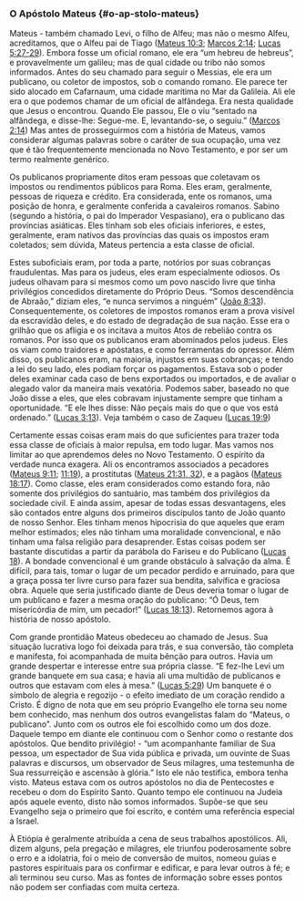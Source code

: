 ### O Apóstolo Mateus {#o-ap-stolo-mateus}

Mateus - também chamado Levi, o filho de Alfeu; mas não o mesmo Alfeu, acreditamos, que o Alfeu pai de Tiago ([Mateus 10:3](http://bibliaonline.com.br/acf/mt/10/3); [Marcos 2:14](http://bibliaonline.com.br/acf/mc/2/14); [Lucas 5:27-29](http://bibliaonline.com.br/acf/lc/5/27-29)). Embora fosse um oficial romano, ele era “um hebreu de hebreus”, e provavelmente um galileu; mas de qual cidade ou tribo não somos informados. Antes do seu chamado para seguir o Messias, ele era um publicano, ou coletor de impostos, sob o comando romano. Ele parece ter sido alocado em Cafarnaum, uma cidade marítima no Mar da Galileia. Ali ele era o que podemos chamar de um oficial de alfândega. Era nesta qualidade que Jesus o encontrou. Quando Ele passou, Ele o viu “sentado na alfândega, e disse-lhe: Segue-me. E, levantando-se, o seguiu.” ([Marcos 2:14](http://bibliaonline.com.br/acf/mc/2/14)) Mas antes de prosseguirmos com a história de Mateus, vamos considerar algumas palavras sobre o caráter de sua ocupação, uma vez que é tão frequentemente mencionada no Novo Testamento, e por ser um termo realmente genérico.

Os publicanos propriamente ditos eram pessoas que coletavam os impostos ou rendimentos públicos para Roma. Eles eram, geralmente, pessoas de riqueza e crédito. Era considerada, ente os romanos, uma posição de honra, e geralmente conferida a cavaleiros romanos. Sabino (segundo a história, o pai do Imperador Vespasiano), era o publicano das províncias asiáticas. Eles tinham sob eles oficiais inferiores, e estes, geralmente, eram nativos das províncias das quais os impostos eram coletados; sem dúvida, Mateus pertencia a esta classe de oficial.

Estes suboficiais eram, por toda a parte, notórios por suas cobranças fraudulentas. Mas para os judeus, eles eram especialmente odiosos. Os judeus olhavam para si mesmos como um povo nascido livre que tinha privilégios concedidos diretamente do Próprio Deus. “Somos descendência de Abraão,” diziam eles, “e nunca servimos a ninguém” ([João 8:33](http://bibliaonline.com.br/acf/jo/8/33)). Consequentemente, os coletores de impostos romanos eram a prova visível da escravidão deles, e do estado de degradação de sua nação. Esse era o grilhão que os afligia e os incitava a muitos Atos de rebelião contra os romanos. Por isso que os publicanos eram abominados pelos judeus. Eles os viam como traidores e apóstatas, e como ferramentas do opressor. Além disso, os publicanos eram, na maioria, injustos em suas cobranças; e tendo a lei do seu lado, eles podiam forçar os pagamentos. Estava sob o poder deles examinar cada caso de bens exportados ou importados, e de avaliar o alegado valor da maneira mais vexatória. Podemos saber, baseado no que João disse a eles, que eles cobravam injustamente sempre que tinham a oportunidade. “E ele lhes disse: Não peçais mais do que o que vos está ordenado.” ([Lucas 3:13](http://bibliaonline.com.br/acf/lc/3/13)). Veja também o caso de Zaqueu ([Lucas 19:9](http://bibliaonline.com.br/acf/lc/19/9))

Certamente essas coisas eram mais do que suficientes para trazer toda essa classe de oficiais à maior repulsa, em todo lugar. Mas vamos nos limitar ao que aprendemos deles no Novo Testamento. O espírito da verdade nunca exagera. Ali os encontramos associados a pecadores ([Mateus 9:11](http://bibliaonline.com.br/acf/mt/9/11); [11:19](http://bibliaonline.com.br/acf/mt/11/19)), a prostitutas ([Mateus 21:31, 32](http://bibliaonline.com.br/acf/mt/21/31,32)), e a pagãos ([Mateus 18:17](http://bibliaonline.com.br/acf/mt/18/17)). Como classe, eles eram considerados como estando fora, não somente dos privilégios do santuário, mas também dos privilégios da sociedade civil. E ainda assim, apesar de todas essas desvantagens, eles são contados entre alguns dos primeiros discípulos tanto de João quanto de nosso Senhor. Eles tinham menos hipocrisia do que aqueles que eram melhor estimados; eles não tinham uma moralidade convencional, e não tinham uma falsa religião para desaprender. Estas coisas podem ser bastante discutidas a partir da parábola do Fariseu e do Publicano ([Lucas 18](http://bibliaonline.com.br/acf/lc/18)). A bondade convencional é um grande obstáculo à salvação da alma. É difícil, para tais, tomar o lugar de um pecador perdido e arruinado, para que a graça possa ter livre curso para fazer sua bendita, salvífica e graciosa obra. Aquele que seria justificado diante de Deus deveria tomar o lugar de um publicano e fazer a mesma oração do publicano: “Ó Deus, tem misericórdia de mim, um pecador!” ([Lucas 18:13](http://bibliaonline.com.br/acf/lc/18/13)). Retornemos agora à história de nosso apóstolo.

Com grande prontidão Mateus obedeceu ao chamado de Jesus. Sua situação lucrativa logo foi deixada para trás, e sua conversão, tão completa e manifesta, foi acompanhada de muita bênção para outros. Havia um grande despertar e interesse entre sua própria classe. “E fez-lhe Levi um grande banquete em sua casa; e havia ali uma multidão de publicanos e outros que estavam com eles à mesa.” ([Lucas 5:29](http://bibliaonline.com.br/acf/lc/5/29)) Um banquete é o símbolo de alegria e regozijo - o efeito imediato de um coração rendido a Cristo. É digno de nota que em seu próprio Evangelho ele torna seu nome bem conhecido, mas nenhum dos outros evangelistas falam do “Mateus, o publicano”. Junto com os outros ele foi escolhido como um dos doze. Daquele tempo em diante ele continuou com o Senhor como o restante dos apóstolos. Que bendito privilégio! - “um acompanhante familiar de Sua pessoa, um espectador de Sua vida pública e privada, um ouvinte de Suas palavras e discursos, um observador de Seus milagres, uma testemunha de Sua ressurreição e ascensão à glória.” Isto ele não testifica, embora tenha visto. Mateus estava com os outros apóstolos no dia de Pentecostes e recebeu o dom do Espírito Santo. Quanto tempo ele continuou na Judeia após aquele evento, disto não somos informados. Supõe-se que seu Evangelho seja o primeiro que foi escrito, e contém uma referência especial a Israel.

À Etiópia é geralmente atribuída a cena de seus trabalhos apostólicos. Ali, dizem alguns, pela pregação e milagres, ele triunfou poderosamente sobre o erro e a idolatria, foi o meio de conversão de muitos, nomeou guias e pastores espirituais para os confirmar e edificar, e para levar outros à fé; e ali terminou seu curso. Mas as fontes de informação sobre esses pontos não podem ser confiadas com muita certeza.